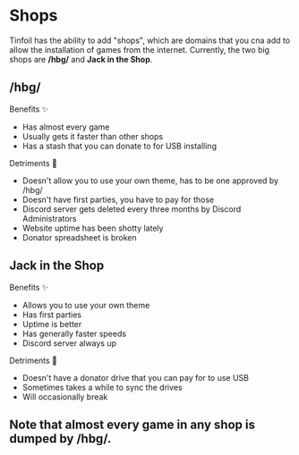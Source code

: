 # Shops

Tinfoil has the ability to add "shops", which are domains that you cna add to allow the installation of games from the internet. Currently, the two big shops are **/hbg/** and **Jack in the Shop**.

## /hbg/

Benefits ✨ 

* Has almost every game
* Usually gets it faster than other shops
* Has a stash that you can donate to for USB installing

Detriments 📛 

* Doesn't allow you to use your own theme, has to be one approved by /hbg/
* Doesn't have first parties, you have to pay for those
* Discord server gets deleted every three months by Discord Administrators
* Website uptime has been shotty lately
* Donator spreadsheet is broken

## Jack in the Shop

Benefits ✨ 

* Allows you to use your own theme
* Has first parties
* Uptime is better
* Has generally faster speeds 
* Discord server always up

Detriments 📛 

* Doesn't have a donator drive that you can pay for to use USB
* Sometimes takes a while to sync the drives
* Will occasionally break 

## Note that almost every game in any shop is dumped by /hbg/.

